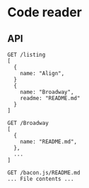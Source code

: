 # Code reader


## API

    GET /listing
    [
      {
        name: "Align",
      }
      {
        name: "Broadway",
        readme: "README.md"
      }
    ]

    GET /Broadway
    [
      {
        name: "README.md",
      },
      ...
    ]

    GET /bacon.js/README.md
    ... File contents ...

